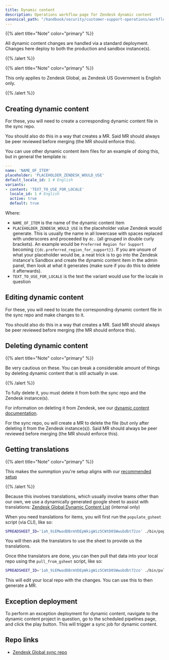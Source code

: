 ```yaml
---
title: Dynamic content
description: Operations workflow page for Zendesk dynamic content
canonical_path: "/handbook/security/customer-support-operations/workflows/zendesk/dynamic-content"
---
```


{{% alert title="Note" color="primary" %}}

All dynamic content changes are handled via a standard deployment. Changes here deploy to both the production and sandbox instance(s).

{{% /alert %}}

{{% alert title="Note" color="primary" %}}

This only applies to Zendesk Global, as Zendesk US Government is English only.

{{% /alert %}}

## Creating dynamic content

For these, you will need to create a corresponding dynamic content file in the sync repo.

You should also do this in a way that creates a MR. Said MR should always be peer reviewed before merging (the MR should enforce this).

You can use other dynamic content item files for an example of doing this, but in general the template is:

```yaml
---
name: 'NAME_OF_ITEM'
placeholder: 'PLACEHOLDER_ZENDESK_WOULD_USE'
default_locale_id: 1 # English
variants:
- content: 'TEXT_TO_USE_FOR_LOCALE'
  locale_id: 1 # English
  active: true
  default: true
```

Where:

- `NAME_OF_ITEM` is the name of the dynamic content item
- `PLACEHOLDER_ZENDESK_WOULD_USE` is the placeholder value Zendesk would generate. This is usually the name in all lowercase with spaces replaced with underscores and proceeded by `dc.` (all grouped in double curly brackets). An example would be `Preferred Region for Support` becoming `{{dc.preferred_region_for_support}}`. If you are unsure of what your placeholder would be, a neat trick is to go into the Zendesk instance's Sandbox and create the dynamic content item in the admin panel, then look at what it generates (make sure if you do this to delete it afterwards).
- `TEXT_TO_USE_FOR_LOCALE` is the text the variant would use for the locale in question

## Editing dynamic content

For these, you will need to locate the corresponding dynamic content file in the sync repo and make changes to it.

You should also do this in a way that creates a MR. Said MR should always be peer reviewed before merging (the MR should enforce this).

## Deleting dynamic content

{{% alert title="Note" color="primary" %}}

Be very cautious on these. You can break a considerable amount of things by deleting dynamic content that is still actually in use.

{{% /alert %}}

To fully delete it, you must delete it from both the sync repo and the Zendesk instance(s).

For information on deleting it from Zendesk, see our [dynamic content documentation](../../docs/zendesk/dynamic-content).

For the sync repo, ou will create a MR to delete the file (but only after deleting it from the Zendesk instance(s)). Said MR should always be peer reviewed before merging (the MR should enforce this).

## Getting translations

{{% alert title="Note" color="primary" %}}

This makes the summption you're setup aligns with our [recommended setup](../../docs/recommended-setup)

{{% /alert %}}

Because this involves translations, which usually involve teams other than our own, we use a dynamically generated google sheet to assist with translations: [Zendesk Global Dynamic Content List](https://docs.google.com/spreadsheets/d/1ah_9iEMwodDBrmVDEpWkigWiz5CWtD0SWwubdbt72zo/edit?usp=sharing) (internal only)

When you need translations for items, you will first run the `populate_gsheet` script (via CLI), like so:

```bash
SPREADSHEET_ID='1ah_9iEMwodDBrmVDEpWkigWiz5CWtD0SWwubdbt72zo' ./bin/populate_gsheet
```

You will then ask the translators to use the sheet to provide us the translations.

Once thhe translators are done, you can then pull that data into your local repo using the `pull_from_gsheet` script, like so:

```bash
SPREADSHEET_ID='1ah_9iEMwodDBrmVDEpWkigWiz5CWtD0SWwubdbt72zo' ./bin/pull_from_gsheet
```

This will edit your local repo with the changes. You can use this to then generate a MR.

## Exception deployment

To perform an exception deployment for dynamic content, navigate to the dynamic content project in question, go to the scheduled pipelines page, and click the play button. This will trigger a sync job for dynamic content.

## Repo links

- [Zendesk Global sync repo](https://gitlab.com/gitlab-support-readiness/zendesk-global/dynamic-content)
